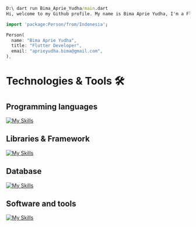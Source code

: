 ```cmd
D:\ dart run Bima_Aprie_Yudha/main.dart
Hi, welcome to my Github profile. My name is Bima Aprie Yudha, I'm a Flutter Developer.👋👋👋
```




```dart
import 'package:Person/from/Indonesia';

Person(
  name: "Bima Aprie Yudha",
  title: "Flutter Developer",
  email: "aprieyudha.bima@gmail.com",
),
```
# Technologies & Tools 🛠️

## Programming languages ##
[![My Skills](https://skillicons.dev/icons?i=js,php,express,dart,kotlin)](https://skillicons.dev)
## Libraries & Framework
[![My Skills](https://skillicons.dev/icons?i=flutter,laravel)](https://skillicons.dev)
## Database
[![My Skills](https://skillicons.dev/icons?i=firebase,mysql)](https://skillicons.dev)
## Software and tools
[![My Skills](https://skillicons.dev/icons?i=vscode,figma,androidstudio,postman,xd)](https://skillicons.dev)


